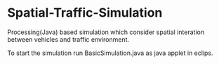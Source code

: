 # Spatial-Traffic-Simulation
Processing(Java) based simulation which consider spatial interation between vehicles and traffic environment.

To start the simulation run BasicSimulation.java as java applet in eclips. 
